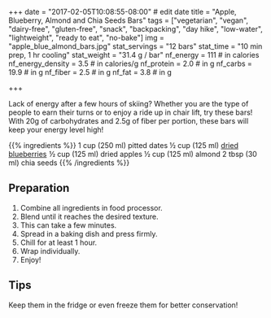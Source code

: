 +++
date = "2017-02-05T10:08:55-08:00" # edit date
title = "Apple, Blueberry, Almond and Chia Seeds Bars" 
tags = ["vegetarian", "vegan", "dairy-free", "gluten-free", "snack", "backpacking", "day hike", "low-water", "lightweight", "ready to eat", "no-bake"]
img = "apple_blue_almond_bars.jpg"
stat_servings = "12 bars"
stat_time = "10 min prep, 1 hr cooling"
stat_weight = "31.4 g / bar"
nf_energy = 111 # in calories
nf_energy_density = 3.5 # in calories/g
nf_protein = 2.0 # in g
nf_carbs = 19.9 # in g
nf_fiber = 2.5 # in g
nf_fat = 3.8 # in g

+++

Lack of energy after a few hours of skiing? Whether you are the type of people to earn their turns or to enjoy a ride up in chair lift, try these bars! With 20g of carbohydrates and 2.5g of fiber per portion, these bars will keep your energy level high!

{{% ingredients %}}
1 cup (250 ml) pitted dates
½ cup (125 ml) <a target="_blank" href="https://www.amazon.com/dp/B012XC03DQ/ref=sxr_rr_xsim_1?pf_rd_m=ATVPDKIKX0DER&amp;pf_rd_p=3513574162&amp;pd_rd_wg=NxCQA&amp;pf_rd_r=NWFJXGAPHWF9A0GKYCKS&amp;pf_rd_s=desktop-rhs-carousels&amp;pf_rd_t=301&amp;pd_rd_i=B012XC03DQ&amp;pd_rd_w=358AM&amp;pf_rd_i=dried%2Bblueberries&amp;pd_rd_r=415e1070-4f12-4c83-80e1-476a9b0e07e2&amp;ie=UTF8&amp;qid=1522014210&amp;sr=1&amp;th=1&_encoding=UTF8&tag=gourmethiking-20&linkCode=ur2&linkId=e0a94e21bb77799ed6decc27eda01a97&camp=1789&creative=9325">dried blueberries</a><img src="//ir-na.amazon-adsystem.com/e/ir?t=gourmethiking-20&l=ur2&o=1" width="1" height="1" border="0" alt="" style="border:none !important; margin:0px !important;" />
½ cup (125 ml) dried apples
½ cup (125 ml) almond
2 tbsp (30 ml) chia seeds
{{% /ingredients %}}

## Preparation

1. Combine all ingredients in food processor. 
1. Blend until it reaches the desired texture. 
1. This can take a few minutes. 
1. Spread in a baking dish and press firmly. 
1. Chill for at least 1 hour. 
1. Wrap individually. 
1. Enjoy!

## Tips

Keep them in the fridge or even freeze them for better conservation!
